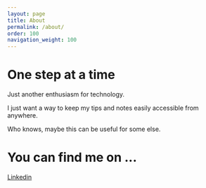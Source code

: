 ```yaml
---
layout: page
title: About
permalink: /about/
order: 100
navigation_weight: 100
---
```


# One step at a time

Just another enthusiasm for technology.

I just want a way to keep my tips and notes easily accessible from anywhere.

Who knows, maybe this can be useful for some else.

# You can find me on ...

[Linkedin](https://www.linkedin.com/in/jolareau/)
